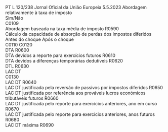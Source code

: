 PT  L 120/238 Jornal Oficial da União Europeia 5.5.2023
 Abordagem relativamente à taxa de imposto  
Sim/Não  
C0109  
Abordagem baseada na taxa média de imposto  R0590  
Cálculo da capacidade de absorção de perdas dos impostos diferidos  
Antes do choque  Após o choque  
C0110  C0120  
DTA  R0600  
DTA devidos a reporte para exercícios futuros  R0610  
DTA devidos a diferenças temporárias dedutíveis  R0620  
DTL  R0630  
LAC DT  
C0130  
LAC DT  R0640  
LAC DT justificada pela reversão de passivos por impostos diferidos  R0650  
LAC DT justificada por referência aos prováveis lucros económicos tributáveis futuros  R0660  
LAC DT justificada pelo reporte para exercícios anteriores, ano em curso  R0670  
LAC DT justificada pelo reporte para exercícios anteriores, anos futuros  R0680  
LAC DT máxima  R0690